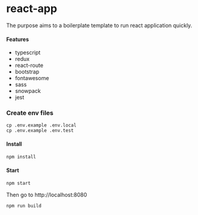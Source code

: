 # react-app

The purpose aims to a boilerplate template to run react application quickly.

#### Features
- typescript
- redux
- react-route
- bootstrap
- fontawesome
- sass
- snowpack
- jest


### Create env files
```
cp .env.example .env.local
cp .env.example .env.test
```

#### Install

```sh
npm install
```

#### Start

```sh
npm start
```

Then go to http://localhost:8080


```sh
npm run build
```
